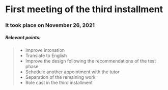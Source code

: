 # First meeting of the third installment
### It took place on November 26, 2021

##### Relevant points:
> - Improve intonation
> - Translate to English
> - Improve the design following the recommendations of the test phase
> - Schedule another appointment with the tutor
> - Separation of the remaining work
> - Role cast in the third installment
